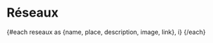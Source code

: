 <script>
     import SoftwareCard from "$lib/SoftwareCard.svelte";
     import Info from "$lib/Info.svelte";
     import Reseaux from "../data/reseaux.json";
     let reseaux = Reseaux;
</script>

# Réseaux

<Info info="Il existe plusieurs collectifs et groupes qui promeuvent la pratique du <i>live coding</i>. Cette page est un recensement des groupes connus. Si vous êtes actifs, ajoutez quelque chose ici." markdown=false />

{#each reseaux as {name, place, description, image, link}, i}
  <SoftwareCard name={name} creator={place} description={description}
image={image} link={link} />
{/each}
